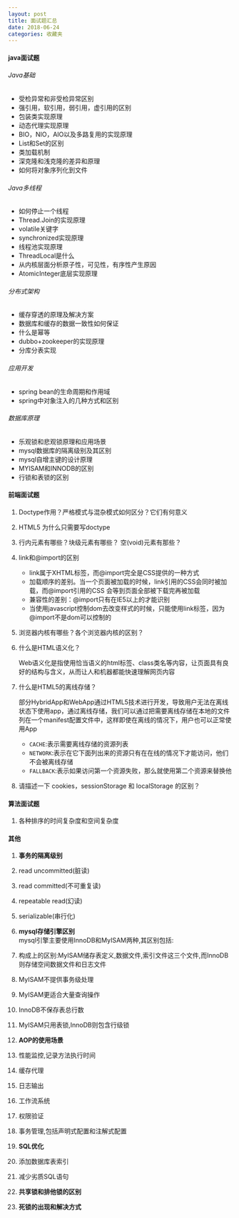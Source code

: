 ```yaml
---
layout: post
title: 面试题汇总
date: 2018-06-24
categories: 收藏夹
---
```



#### java面试题

###### Java基础

* 受检异常和非受检异常区别
* 强引用，软引用，弱引用，虚引用的区别
* 包装类实现原理
* 动态代理实现原理
* BIO，NIO，AIO以及多路复用的实现原理
* List和Set的区别
* 类加载机制
* 深克隆和浅克隆的差异和原理
* 如何将对象序列化到文件

###### Java多线程

* 如何停止一个线程
* Thread.Join的实现原理
* volatile关键字
* synchronized实现原理
* 线程池实现原理
* ThreadLocal是什么
* 从内核层面分析原子性，可见性，有序性产生原因
* AtomicInteger底层实现原理

###### 分布式架构

* 缓存穿透的原理及解决方案
* 数据库和缓存的数据一致性如何保证
* 什么是幂等
* dubbo+zookeeper的实现原理
* 分库分表实现

###### 应用开发

* spring bean的生命周期和作用域
* spring中对象注入的几种方式和区别  

###### 数据库原理

* 乐观锁和悲观锁原理和应用场景
* mysql数据库的隔离级别及其区别
* mysql自增主键的设计原理
* MYISAM和INNODB的区别
* 行锁和表锁的区别


#### 前端面试题 

1. Doctype作用？严格模式与混杂模式如何区分？它们有何意义
2. HTML5 为什么只需要写doctype 
3. 行内元素有哪些？块级元素有哪些？ 空(void)元素有那些？
4. link和@import的区别
   * link属于XHTML标签，而@import完全是CSS提供的一种方式
   * 加载顺序的差别。当一个页面被加载的时候，link引用的CSS会同时被加载，而@import引用的CSS 会等到页面全部被下载完再被加载
   * 兼容性的差别：@import只有在IE5以上的才能识别
   * 当使用javascript控制dom去改变样式的时候，只能使用link标签，因为@import不是dom可以控制的

5. 浏览器内核有哪些？各个浏览器内核的区别？
6. 什么是HTML语义化？

   Web语义化是指使用恰当语义的html标签、class类名等内容，让页面具有良好的结构与含义，从而让人和机器都能快速理解网页内容
   
7. 什么是HTML5的离线存储？

   部分HybridApp和WebApp通过HTML5技术进行开发，导致用户无法在离线状态下使用app，通过离线存储，我们可以通过把需要离线存储在本地的文件列在一个manifest配置文件中，这样即使在离线的情况下，用户也可以正常使用App
   * `CACHE`:表示需要离线存储的资源列表
   * `NETWORK`:表示在它下面列出来的资源只有在在线的情况下才能访问，他们不会被离线存储
   * `FALLBACK`:表示如果访问第一个资源失败，那么就使用第二个资源来替换他

8. 请描述一下 cookies，sessionStorage 和 localStorage 的区别？

#### 算法面试题

1. 各种排序的时间复杂度和空间复杂度

#### 其他

1. **事务的隔离级别**
  1. read uncommitted(脏读)
  2. read committed(不可重复读)
  3. repeatable read(幻读)
  4. serializable(串行化)


2. **mysql存储引擎区别**<br>
mysql引擎主要使用InnoDB和MyISAM两种,其区别包括:
  1. 构成上的区别:MyISAM储存表定义,数据文件,索引文件这三个文件,而InnoDB则存储空间数据文件和日志文件
  2. MyISAM不提供事务级处理
  3. MyISAM更适合大量查询操作
  4. InnoDB不保存表总行数
  5. MyISAM只用表锁,InnoDB则包含行级锁


3. **AOP的使用场景**
  1. 性能监控,记录方法执行时间
  2. 缓存代理
  3. 日志输出
  4. 工作流系统
  5. 权限验证
  6. 事务管理,包括声明式配置和注解式配置


4. **SQL优化**
  1. 添加数据库表索引
  2. 减少劣质SQL语句

5. **共享锁和排他锁的区别**
6. **死锁的出现和解决方式**